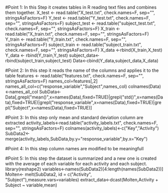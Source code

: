 #Point 1: In this Step it creates tables in R reading text files and combines them together.
X_test <- read.table("X_test.txt", check.names=F, sep="", stringsAsFactors=F)
Y_test <- read.table("Y_test.txt", check.names=F, sep="", stringsAsFactors=F)
subject_test <- read.table("subject_test.txt", check.names=F, sep="", stringsAsFactors=F)
X_train <- read.table("X_train.txt", check.names=F, sep="", stringsAsFactors=F)
Y_train <- read.table("Y_train.txt", check.names=F, sep="", stringsAsFactors=F)
subject_train <- read.table("subject_train.txt", check.names=F, sep="", stringsAsFactors=F)
X_data <-rbind(X_train,X_test)
Y_data <- rbind(Y_train,Y_test)
subject_data<-rbind(subject_train,subject_test)
Data<-cbind(Y_data,subject_data,X_data)


#Point 2: In this step it reads the name of the columns and applies it to the table
features <- read.table("features.txt", check.names=F, sep="", stringsAsFactors=F)
names_col=features[,2]
names_all_col=c("response_variable","Subject",names_col)
colnames(Data)<-names_all_col
SubData<-Data[,grepl("mean()",x=names(Data),fixed=TRUE)|grepl("std()",x=names(Data),fixed=TRUE)|grepl("response_variable",x=names(Data),fixed=TRUE)|grepl("Subject",x=names(Data),fixed=TRUE)]

#Point 3: In this step only mean and standard deviation column are extracted
activity_labels<-read.table("activity_labels.txt", check.names=F, sep="", stringsAsFactors=F)
colnames(activity_labels)<-c("Key","Activity")
SubData2<-merge(activity_labels,SubData,by.y="response_variable",by.x="Key")

#Point 4: In this step column names are modified to be meaningfull

#Point 5: In this step the dataset is summarized and a new one is created with the average of each variable for each activity and each subject. 
library(reshape2)
variables<-names(SubData2)[4:length(names(SubData2))]
Molten<- melt(SubData2, id = c("Activity", "Subject"),measure.vars=variables)
extract_data<-dcast(Molten,Activity + Subject ~ variable,mean)
